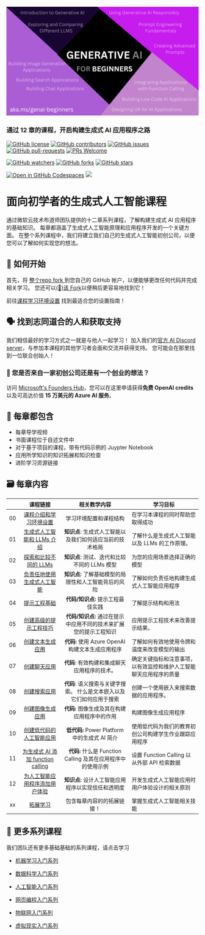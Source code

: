 
![Generative AI For Beginners](../../img/1.png)

### 通过 12 章的课程，开启构建生成式 AI 应用程序之路

[![GitHub license](https://img.shields.io/github/license/microsoft/Generative-AI-For-Beginners.svg)](https://github.com/microsoft/Generative-AI-For-Beginners/blob/master/LICENSE?WT.mc_id=academic-105485-koreyst)
[![GitHub contributors](https://img.shields.io/github/contributors/microsoft/Generative-AI-For-Beginners.svg)](https://GitHub.com/microsoft/Generative-AI-For-Beginners/graphs/contributors/?WT.mc_id=academic-105485-koreyst)
[![GitHub issues](https://img.shields.io/github/issues/microsoft/Generative-AI-For-Beginners.svg)](https://GitHub.com/microsoft/Generative-AI-For-Beginners/issues/?WT.mc_id=academic-105485-koreyst)
[![GitHub pull-requests](https://img.shields.io/github/issues-pr/microsoft/Generative-AI-For-Beginners.svg)](https://GitHub.com/microsoft/Generative-AI-For-Beginners/pulls/?WT.mc_id=academic-105485-koreyst)
[![PRs Welcome](https://img.shields.io/badge/PRs-welcome-brightgreen.svg?style=flat-square)](http://makeapullrequest.com?WT.mc_id=academic-105485-koreyst)

[![GitHub watchers](https://img.shields.io/github/watchers/microsoft/Generative-AI-For-Beginners.svg?style=social&label=Watch)](https://GitHub.com/microsoft/Generative-AI-For-Beginners/watchers/?WT.mc_id=academic-105485-koreyst)
[![GitHub forks](https://img.shields.io/github/forks/microsoft/Generative-AI-For-Beginners.svg?style=social&label=Fork)](https://GitHub.com/microsoft/Generative-AI-For-Beginners/network/?WT.mc_id=academic-105485-koreyst)
[![GitHub stars](https://img.shields.io/github/stars/microsoft/Generative-AI-For-Beginners.svg?style=social&label=Star)](https://GitHub.com/microsoft/Generative-AI-For-Beginners/stargazers/?WT.mc_id=academic-105485-koreyst)

[![Open in GitHub Codespaces](https://img.shields.io/static/v1?style=for-the-badge&label=GitHub+Codespaces&message=Open&color=lightgrey&logo=github)](https://codespaces.new/microsoft/generative-ai-for-beginners?WT.mc_id=academic-105485-koreyst)
[![](https://dcbadge.vercel.app/api/server/ByRwuEEgH4)](https://aka.ms/genai-discord?WT.mc_id=academic-105485-koreyst)


# 面向初学者的生成式人工智能课程

通过微软云技术布道师团队提供的十二章系列课程，了解构建生成式 AI 应用程序的基础知识。 每章都涵盖了生成式人工智能原理和应用程序开发的一个关键方面。 在整个系列课程中，我们将建立我们自己的生成式人工智能初创公司，以便您可以了解如何实现您的想法。

## 🌱 如何开始

首先，将 [整个repo fork ](https://github.com/microsoft/generative-ai-for-beginners/fork) 到您自己的 GitHub 帐户，以便能够更改任何代码并完成相关学习。 您还可以[(🌟)该 Fork](https://docs.github.com/en/get-started/exploring-projects-on-github/saving-repositories-with-stars?WT.mc_id=academic-105485-koreyst)以便稍后更容易地找到它！

前往[课程学习环境设置](../../00-course-setup/translations/cn/README.md) 找到最适合您的设置指南！

## 🗣️ 找到志同道合的人和获取支持

我们相信最好的学习方式之一就是与他人一起学习！ 加入我们的[官方 AI Discord server](https://aka.ms/genai-discord?WT.mc_id=academic-105485-koreyst)，与参加本课程的其他学习者会面和交流并获得支持。 您可能会在那里找到一位联合创始人！

### 🚀  您是否来自一家初创公司还是有一个创业的想法？

访问 [Microsoft's Founders Hub](https://aka.ms/genai-Foundershub?WT.mc_id=academic-105485-koreyst)，您可以在这里申请获得**免费 OpenAI credits**以及可高达价值 **15 万美元的 Azure  AI 服务**。

## 📂 每章都包含

- 每章导学视频
- 书面课程位于自述文件中
- 对于基于项目的课程，带有代码示例的 Juypter Notebook
- 应用所学知识的知识拓展和知识检查
- 进阶学习资源链接

## 🗃️ 每章内容

|       |              课程链接             |                       相关教学内容                     |                     学习目标                 |                             
| :---: | :------------------------------------: | :---------------------------------------------------------: | ----------------------------------------------------------- |
| 00 | [课程介绍和学习环境设置](../../00-course-setup/translations/cn/README.md) | 学习环境配置和课程结构 | 在学习本课程的同时帮助您取得成功 | 
| 01 | [生成式人工智能和 LLMs 介绍](../../01-introduction-to-genai//translations/cn/README.md) | **知识点**: 生成式人工智能以及我们如何适应当前的技术格局 | 了解什么是生成式人工智能 以及 LLMs 的工作原理。                 |
| 02 | [探索和比较不同的 LLMs](../../02-exploring-and-comparing-different-llms/translations/cn/README.md) | **知识点**: 测试、迭代和比较不同的 LLMs 模型 | 为您的应用场景选择正确的模型 |
| 03 | [负责任地使用生成式人工智能](../../03-using-generative-ai-responsibly/translations/cn/README.md)| **知识点:** 了解基础模型的局限性和人工智能背后的风险 | 了解如何负责任地构建生成式人工智能应用程序
| 04 | [提示工程基础](../../04-prompt-engineering-fundamentals/translations/cn/README.md) | **代码/知识点:** 提示工程最佳实践| 了解提示结构和用法|
| 05 | [创建高级的提示工程技巧](../../05-advanced-prompts/translations/cn/README.md) | **代码/知识点:** 通过在提示中应用不同的技术来扩展您的提示工程知识 | 应用提示工程技术来改善提示结果。|
| 06 | [创建文本生成应用](../../06-text-generation-apps/translations/cn/README.md) | **代码:** 使用 Azure OpenAI 构建文本生成应用程序 | 了解如何有效地使用令牌和温度来改变模型的输出 | |
| 07 | [创建聊天应用](../../07-building-chat-applications/translations/cn/README.md)| **代码**: 有效构建和集成聊天应用程序的技术。 | 确定关键指标和注意事项，以有效监控和维护人工智能聊天应用程序的质量|
| 08 | [创建搜索应用](../../08-building-search-applications/translations/cn/README.md) | **代码**: 语义搜索与关键字搜索。 什么是文本嵌入以及它们如何应用于搜索 | 创建一个使用嵌入来搜索数据的应用程序。 |
| 09 | [创建图像生成应用](../../09-building-image-applications/translations/cn/README.md) | **代码:** 图像生成及其在构建应用程序中的作用| 构建图像生成应用程序 |
| 10 | [创建低代码的人工智能应用](../../10-building-low-code-ai-applications/translations/cn/README.md) | **低代码:** Power Platform 中的生成式 AI 简介 | 使用低代码为我们的教育初创公司构建学生作业跟踪应用程序 | |
| 11 | [为生成式 AI 添加 function calling](../../11-integrating-with-function-calling/transaltions/cn/README.md)  | **代码:** 什么是 Function Calling 及其在应用程序中的使用示例  | 设置 Function Calling 以从外部 API 检索数据 | |
| 12 | [为人工智能应用程序添加用户体验](../../12-designing-ux-for-ai-applications/translations/cn/README.md) | **知识点:** 设计人工智能应用程序以实现信任和透明度 | 开发生成式人工智能应用时用户体验设计的相关原则 | |
| xx | [拓展学习](../../13-continued-learning/translations/cn/README.md)  | 包含每章内容的的拓展链接！ | 掌握生成式人工智能相关技能 | |
 
  
## 🎒  更多系列课程

我们团队还有更多基础基础的系列课程，请点击学习

- [机器学习入门系列](https://aka.ms/ml-beginners?WT.mc_id=academic-105485-koreyst)
- [数据科学入门系列](https://aka.ms/datascience-beginners?WT.mc_id=academic-105485-koreyst)
- [人工智能入门系列](https://aka.ms/ai-beginners?WT.mc_id=academic-105485-koreyst)

- [网页编程入门系列](https://aka.ms/webdev-beginners?WT.mc_id=academic-105485-koreyst)
- [物联网入门系列](https://aka.ms/iot-beginners?WT.mc_id=academic-105485-koreyst)

- [虚拟现实入门系列](https://github.com/microsoft/xr-development-for-beginners?WT.mc_id=academic-105485-koreyst)
